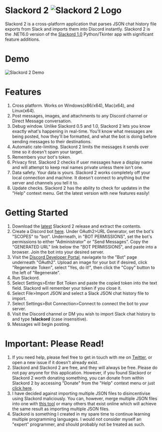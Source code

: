 # Slackord 2 ![Slackord 2 Logo](https://i.imgur.com/PyVjqzL.png)

Slackord 2 is a cross-platform application that parses JSON chat history file exports from Slack and imports them into Discord instantly.
Slackord 2 is the .NET6.0 version of the [Slackord 1.0](https://github.com/thomasloupe/Slackord) Python/Tkinter app with significant feature additions.

# Demo
![Slackord 2 Demo](https://i.imgur.com/iI9JHRj.gif)

# Features
1. Cross platform. Works on Windows(x86/x64), Mac(x64), and Linux(x64).
1. Post messages, images, and attachments to any Discord channel or Direct Message conversation.
1. Debug window. Unlike Slackord 0.5 and 1.0, Slackord 2 lets you know exactly what's happening in real-time. You'll know what messages are being posted, how they'll be formatted, and what the bot is doing before sending messages to their destinations.
1. Automatic rate-limiting. Slackord 2 limits the messages it sends over time so it doesn't spam your target.
1. Remembers your bot's token.
1. Privacy first. Slackord 2 checks if user messages have a display name and will attempt to keep real names private unless there isn't one.
1. Data safety. Your data is yours. Slackord 2 works completely off your local connection and machine. It doesn't connect to anything but the server and channels you tell it to.
1. Update checks. Slackord 2 has the ability to check for updates in the "Help" context menu. Get the latest version with new features easily!

# Getting Started
1. Download the [latest](https://github.com/thomasloupe/Slackord2/releases) Slackord 2 release and extract the contents.
1. Create a Discord bot [here](https://discord.com/developers/applications). Under OAuth2>URL Generator, set the bot's "SCOPES" to "bot". Underneath, in "BOT PERMISSIONS", set the bot's permissions to either "Administrator" or "Send Messages". Copy the "GENERATED URL" link below the "BOT PERMISSIONS", and paste into a browser. Join the bot into your desired server.
1. Visit the [Discord Developer Portal](https://discord.com/developers/applications), naviagate to the "Bot" page underneath "OAuth2". Upload an image for your bot if desired, click "Regenerate Token", select "Yes, do it!", then click the "Copy" button to the left of "Regenerate".
1. Run Slackord.
2. Select Settings>Enter Bot Token and paste the copied token into the text field. Slackord will remember your token if you close it.
3. Select File>Import JSON and select a Slack JSON chat history file to import.
4. Select Settings>Bot Connection>Connect to connect the bot to your server.
5. Visit the Discord channel or DM you wish to import Slack chat history to and type **!slackord** (case insensitive).
6. Messages will begin posting.

# Important: Please Read!
1. If you need help, please feel free to get in touch with me on [Twitter](https://twitter.com/acid_rain), or open a new issue if it doesn't already exist.
1. Slackord and Slackord 2 are free, and they will always be free. Please do not pay anyone for this application. However, if you found Slackord or Slackord 2 worth donating something, you can donate from within Slackord 2 by accessing "Donate" from the "Help" context menu or just [click here](https://paypal.me/thomasloupe).
1. I have decided against importing multiple JSON files to disincentivise using Slackord maliciously. You can, however, merge multiple JSON files into one with [this tool](https://tools.knowledgewalls.com/onlinejsonmerger)  or many others that exist online which will achieve the same result as importing multiple JSON files.
1. Slackord is something I created in my spare time to continue learning multiple programming languages. I would not consider myself an "expert" programmer, and should probably not be treated as such.
